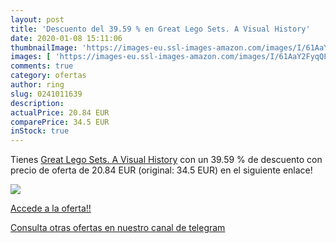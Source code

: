 ```yaml
---
layout: post
title: 'Descuento del 39.59 % en Great Lego Sets. A Visual History'
date: 2020-01-08 15:11:06
thumbnailImage: 'https://images-eu.ssl-images-amazon.com/images/I/61AaY2FyqQL._SL200_.jpg'
images: [ 'https://images-eu.ssl-images-amazon.com/images/I/61AaY2FyqQL._SL200_.jpg' ]
comments: true
category: ofertas
author: ring
slug: 0241011639
description:
actualPrice: 20.84 EUR
comparePrice: 34.5 EUR
inStock: true
---
```


Tienes [Great Lego Sets. A Visual History](https://www.amazon.com/dp/0241011639/?tag=redken08-20) con un 39.59 % de descuento con precio de oferta de 20.84 EUR (original: 34.5 EUR) en el siguiente enlace!

[![](https://images-eu.ssl-images-amazon.com/images/I/61AaY2FyqQL._SL200_.jpg)](https://www.amazon.com/dp/0241011639/?tag=redken08-20)

[Accede a la oferta!!](https://www.amazon.com/dp/0241011639/?tag=redken08-20)

[Consulta otras ofertas en nuestro canal de telegram](https://t.me/s/ofertas25)
